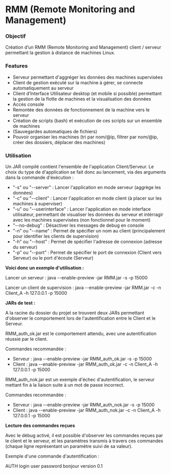 # RMM (Remote Monitoring and Management)


### Objectif

Création d’un RMM (Remote Monitoring and Management) client / serveur permettant la gestion à distance de machines Linux.


### Features

- Serveur permettant d'aggréger les données des machines supervisées
- Client de gestion exécuté sur la machine à gérer, se connecte automatiquement au serveur
- Client d’Interface Utilisateur desktop (et mobile si possible) permettant la gestion de la flotte de machines et la visualisation des données
- Accès console
- Remontée des données de fonctionnement de la machine vers le serveur
- Création de scripts (bash) et exécution de ces scripts sur un ensemble de machines
- (Sauvegardes automatiques de fichiers)
- Pouvoir organiser les machines (tri par nom/@ip, filtrer par nom/@ip, créer des dossiers, déplacer des machines)


### Utilisation

Un JAR compilé contient l'ensemble de l'application Client/Serveur. Le choix du type de d'application se fait donc au lancement, via des arguments dans la commande d'éxécution :
- "-s" ou "--server" : Lancer l'application en mode serveur (aggrège les données)
- "-c" ou "--client" : Lancer l'application en mode client (à placer sur les machines à superviser)
- "-u" ou "--userinterface" : Lancer l'application en mode interface utilisateur, permettant de visualiser les données du serveur et intérragir avec les machines supervisées (non fonctionnel pour le moment)
- "--no-debug" : Désactiver les messages de debug en console
- "-n" ou "--name" : Permet de spécifier un nom au client (principalement pour identifier les clients de supervision)
- "-h" ou "--host" : Permet de spécifier l'adresse de connexion (adresse du serveur)
- "-p" ou "--port" : Permet de spécifier le port de connexion (Client vers Serveur) ou le port d'écoute (Serveur)


**Voici donc un exemple d'utilisation :**

Lancer un serveur :
java --enable-preview -jar RMM.jar -s -p 15000

Lancer un client de supervision :
java --enable-preview -jar RMM.jar -c -n Client_A -h 127.0.0.1 -p 15000


**JARs de test :**

A la racine du dossier du projet se trouvent deux JARs permettant d'observer le comportement lors de l'autentification entre le Client et le Serveur.

RMM_auth_ok.jar est le comportement attendu, avec une autentification réussie par le client.

Commandes recommandée :
- Serveur : java --enable-preview -jar RMM_auth_ok.jar -s -p 15000
- Client : java --enable-preview -jar RMM_auth_ok.jar -c -n Client_A -h 127.0.0.1 -p 15000

RMM_auth_nok.jar est un exemple d'échec d'autentification, le serveur mettant fin à la liaison suite à un mot de passe incorrect.

Commandes recommandée :
- Serveur : java --enable-preview -jar RMM_auth_nok.jar -s -p 15000
- Client : java --enable-preview -jar RMM_auth_nok.jar -c -n Client_A -h 127.0.0.1 -p 15000


**Lecture des commandes reçues**

Avec le débug activé, il est possible d'observer les commandes reçues par le client et le serveur, et les paramètres transmis à travers ces commandes (chaque ligne représentant un paramètre suivi de sa valeur).

Exemple d'une commande d'autentification :

AUTH
login user
password bonjour
version 0.1